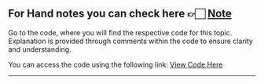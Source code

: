 For Hand notes you can check here 👉🏻 [Note](https://drive.google.com/file/d/1y5aEx4DzzWjZRTEgem35kIQYmELlJf4t/view?usp=drive_link)
---
Go to the code, where you will find the respective code for this topic. Explanation is provided through comments within the code to ensure clarity and understanding.

You can access the code using the following link:
[View Code Here]()

---
